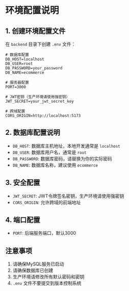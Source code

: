 # 环境配置说明

## 1. 创建环境配置文件

在 `backend` 目录下创建 `.env` 文件：

```env
# 数据库配置
DB_HOST=localhost
DB_USER=root
DB_PASSWORD=your_password
DB_NAME=ecommerce

# 服务器配置
PORT=3000

# JWT密钥（生产环境请使用强密钥）
JWT_SECRET=your_jwt_secret_key

# 跨域配置
CORS_ORIGIN=http://localhost:5173
```

## 2. 数据库配置说明

- `DB_HOST`: 数据库主机地址，本地开发通常是 `localhost`
- `DB_USER`: 数据库用户名，通常是 `root`
- `DB_PASSWORD`: 数据库密码，请替换为你的实际密码
- `DB_NAME`: 数据库名称，建议使用 `ecommerce`

## 3. 安全配置

- `JWT_SECRET`: JWT令牌签名密钥，生产环境请使用强密钥
- `CORS_ORIGIN`: 允许跨域的前端地址

## 4. 端口配置

- `PORT`: 后端服务端口，默认3000

## 注意事项

1. 请确保MySQL服务已启动
2. 请确保数据库已创建
3. 生产环境请修改所有默认密码和密钥
4. `.env` 文件不要提交到版本控制系统 